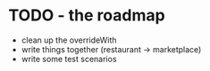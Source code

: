 # TODO - the roadmap

 * clean up the overrideWith 
 * write things together (restaurant -> marketplace)
 * write some test scenarios